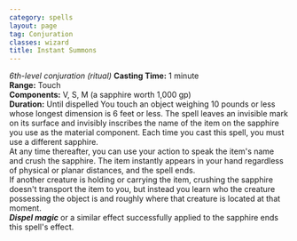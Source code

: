 ```yaml
---
category: spells
layout: page
tag: Conjuration
classes: wizard
title: Instant Summons
---
```


_6th-level conjuration (ritual)_ **Casting Time:** 1 minute    
**Range:** Touch    
**Components:** V, S, M (a sapphire worth 1,000 gp)    
**Duration:** Until dispelled You touch an object weighing 10 pounds or less whose longest dimension is 6 feet or less. The spell leaves an invisible mark on its surface and invisibly inscribes the name of the item on the sapphire you use as the material component. Each time you cast this spell, you must use a different sapphire.    
At any time thereafter, you can use your action to speak the item's name and crush the sapphire. The item instantly appears in your hand regardless of physical or planar distances, and the spell ends.    
If another creature is holding or carrying the item, crushing the sapphire doesn't transport the item to you, but instead you learn who the creature possessing the object is and roughly where that creature is located at that moment.    
**_Dispel magic_** or a similar effect successfully applied to the sapphire ends this spell's effect. 